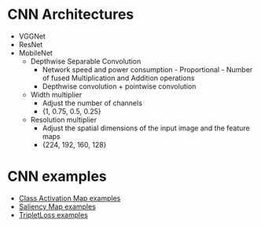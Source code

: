 # CNN Architectures
- VGGNet
- ResNet
- MobileNet
  - Depthwise Separable Convolution
    - Network speed and power consumption - Proportional - Number of fused Multiplication and Addition operations
    - Depthwise convolution + pointwise convolution
  - Width multiplier 
    - Adjust the number of channels 
    - {1, 0.75, 0.5, 0.25}
  - Resolution multiplier 
    - Adjust the spatial dimensions of the input image and the feature maps
    -  {224, 192, 160, 128}

# CNN examples

- [Class Activation Map examples](./ClassActivationMap/)
- [Saliency Map examples](./SaliencyMap/)
- [TripletLoss examples](./TripletLoss/)
